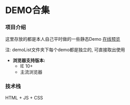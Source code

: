 # DEMO合集

### 项目介绍
这里存放的都是本人自己平时做的一些静态Demo [在线预览](https://RockChang0556.github.io/static-demo/)

注: demoList文件夹下每个demo都是独立的, 可直接取出使用

- **浏览器支持版本:**
    - IE 10+
    - 主流浏览器

### 技术栈
HTML + JS + CSS
